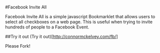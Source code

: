 #Facebook Invite All

Facebook Invite All is a simple javascript Bookmarklet that allows users to select all checkboxes on a web page. This is useful when trying to invite hundreds of people to a Facebook Event.

##Try it out
(Try it out)[http://connormckelvey.com/fb/]

Please Fork!
